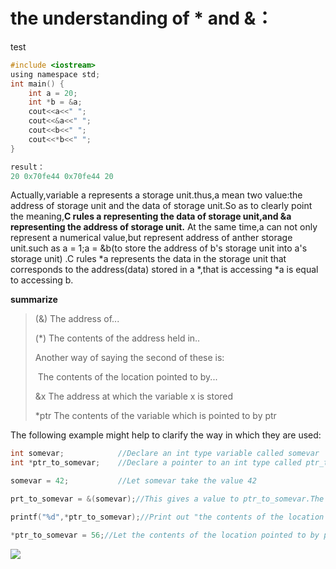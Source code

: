 # the understanding of * and &：

test

```C
#include <iostream> 
using namespace std;
int main() {
    int a = 20;
    int *b = &a;
    cout<<a<<" ";
    cout<<&a<<" ";
    cout<<b<<" ";
    cout<<*b<<" ";
}

result： 
20 0x70fe44 0x70fe44 20
```

Actually,variable a represents a storage unit.thus,a mean two value:the address of storage unit and the data of storage unit.So as to clearly point the meaning,**C rules a representing the data of storage unit,and &a representing the address of storage unit.** At the same time,a can not only represent a numerical value,but represent  address of anther storage unit.such as a = 1;a = &b(to store the address of b's storage unit into a's storage unit) .C rules *a represents the data in the storage unit that corresponds to the address(data) stored in a *,that is accessing *a is equal to accessing b.

**summarize**

> (&)		The address of...
>
> (*)		The contents of the address held in..
>
> Another way of saying the second of these is:
>
> ​		The contents of the location pointed to by...
>
> &x		The address at which the variable x is stored
>
> *ptr   	The contents of the variable which is pointed to by ptr

The following example might help to clarify the way in which they are used:

```c
int somevar;			//Declare an int type variable called somevar
int *ptr_to_somevar;	//Declare a pointer to an int type called ptr_to_somevar

somevar = 42; 			//Let somevar take the value 42

prt_to_somevar = &(somevar);//This gives a value to ptr_to_somevar.The value is the address of the variable somevar.Notice that only at this stage does is become a pointer to the particular variable somevar.Before this,its fate is quite open.The declaration merely makes it a pointer which can point to any integer variable which is around

printf("%d",*ptr_to_somevar);//Print out "the contents of the location pointed to by prt_to_somevar"in other words somevar itself.So this will be just 42

*ptr_to_somevar = 56;//Let the contents of the location pointed to by ptr_to_somevar be 56.This is the same as the more direct statement
```

![](D:\Userlist\picture\computer\address2.png)

